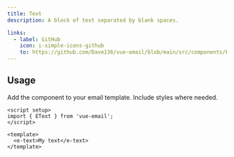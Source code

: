 ```yaml
---
title: Text
description: A block of text separated by blank spaces.

links:
  - label: GitHub
    icon: i-simple-icons-github
    to: https://github.com/Dave136/vue-email/blob/main/src/components/EText.vue
---
```


## Usage
Add the component to your email template. Include styles where needed.

```vue
<script setup>
import { EText } from 'vue-email';
</script>

<template>
  <e-text>My text</e-text>
</template>
```
